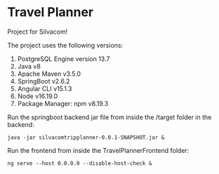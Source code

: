 # Travel Planner
Project for Silvacom!

The project uses the following versions: 

1. PostgreSQL Engine version 13.7
2. Java v8
3. Apache Maven v3.5.0
4. SpringBoot v2.6.2
5. Angular CLI v15.1.3
6. Node v16.19.0
7. Package Manager: npm v8.19.3

Run the springboot backend jar file from inside the /target folder in the backend:
```
java -jar silvacomtripplanner-0.0.1-SNAPSHOT.jar &
```

Run the frontend from inside the TravelPlannerFrontend folder:
```
ng serve --host 0.0.0.0 --disable-host-check &
```
